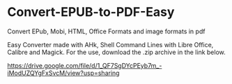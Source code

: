 # Convert-EPUB-to-PDF-Easy
Convert EPub, Mobi, HTML, Office Formats and image formats in pdf


Easy Converter made with AHk, Shell Command Lines with Libre Office, Calibre and Magick.
For the use, download the .zip archive in the link below.

https://drive.google.com/file/d/1_QF7SgDYcPEyb7m_-iModUZQYgFxSvcM/view?usp=sharing

